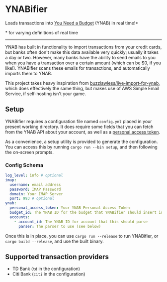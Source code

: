 # YNABifier


Loads transactions into [You Need a Budget](https://www.youneedabudget.com/)
(YNAB) in real time!*

\* for varying definitions of real time

<hr>

YNAB has built in functionality to import transactions from your credit cards,
but banks often don't make this data available very quickly; usually it takes a
day or two. However, many banks have the ability to send emails to you when you
have a transaction over a certain amount (which can be $0, if you like!).
YNABifier scans these emails for transactions, and automatically imports them to
YNAB.

This project takes heavy inspiration from
[buzzlawless/live-import-for-ynab](https://github.com/buzzlawless/live-import-for-ynab),
which does effectively the same thing, but makes use of AWS Simple Email
Service, if self-hosting isn't your game.

## Setup

YNABifier requires a configuration file named `config.yml` placed in your
present working directory. It does require some fields that you can fetch from
the YNAB API about your account, as well as a [personal access
token](https://api.youneedabudget.com/).

As a convenience, a setup utility is provided to generate the configuration. You
can access this by running `cargo run --bin setup`, and then following the
on-screen prompts.

### Config Schema
```yml
log_level: info # optional
imap:
  username: email address
  password: IMAP Password
  domain: Your IMAP Server
  port: 993 # optional
ynab:
  personal_access_token: Your YNAB Personal Access Token
  budget_id: The YNAB ID for the budget that YNABifier should insert into
  accounts:
    - account_id: The YNAB ID for account that this should parse
      parser: The parser to use (see below)
```

Once this is in place, you can use `cargo run --release` to run YNABifier, or
`cargo build --release`, and use the built binary.

## Supported transaction providers
- TD Bank (`td` in the configuration)
- Citi Bank (`citi` in the configuration)
